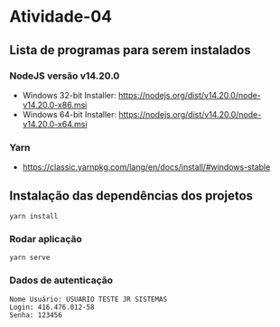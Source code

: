 # Atividade-04

## Lista de programas para serem instalados

### NodeJS versão v14.20.0
* Windows 32-bit Installer: https://nodejs.org/dist/v14.20.0/node-v14.20.0-x86.msi
* Windows 64-bit Installer: https://nodejs.org/dist/v14.20.0/node-v14.20.0-x64.msi

### Yarn 
* https://classic.yarnpkg.com/lang/en/docs/install/#windows-stable

## Instalação das dependências dos projetos
```
yarn install
```

### Rodar aplicação
```
yarn serve
```
### Dados de autenticação
```
Nome Usuário: USUARIO TESTE JR SISTEMAS
Login: 416.476.012-58
Senha: 123456
```
